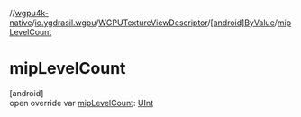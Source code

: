 //[wgpu4k-native](../../../../index.md)/[io.ygdrasil.wgpu](../../index.md)/[WGPUTextureViewDescriptor](../index.md)/[[android]ByValue](index.md)/[mipLevelCount](mip-level-count.md)

# mipLevelCount

[android]\
open override var [mipLevelCount](mip-level-count.md): [UInt](https://kotlinlang.org/api/core/kotlin-stdlib/kotlin/-u-int/index.html)